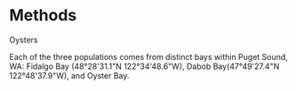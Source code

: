 # Methods
Oysters

Each of the three populations comes from distinct bays within Puget Sound, WA:  Fidalgo Bay (48°28'31.1"N 122°34'48.6"W), Dabob Bay(47°49'27.4"N 122°48'37.9"W), and Oyster Bay.